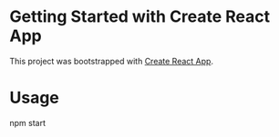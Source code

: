 
# Getting Started with Create React App

This project was bootstrapped with [Create React App](https://github.com/facebook/create-react-app).

# Usage

npm start
